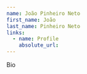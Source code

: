 ```yaml
---
name: João Pinheiro Neto
first_name: João
last_name: Pinheiro Neto
links:
  - name: Profile
    absolute_url: 
---
```


Bio
